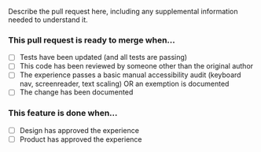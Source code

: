 Describe the pull request here, including any supplemental information needed to understand it.

### This pull request is ready to merge when...
- [ ] Tests have been updated (and all tests are passing)
- [ ] This code has been reviewed by someone other than the original author
- [ ] The experience passes a basic manual accessibility audit (keyboard nav, screenreader, text scaling) OR an exemption is documented
- [ ] The change has been documented

### This feature is done when...
- [ ] Design has approved the experience
- [ ] Product has approved the experience
